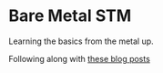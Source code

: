 # Bare Metal STM

Learning the basics from the metal up.

Following along with [these blog posts](https://vivonomicon.com/2018/04/02/bare-metal-stm32-programming-part-1-hello-arm/)
